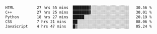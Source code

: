 <!--START_SECTION:waka-->

```txt
HTML          27 hrs 55 mins  ███████▓░░░░░░░░░░░░░░░░░   30.56 %
C++           27 hrs 25 mins  ███████▓░░░░░░░░░░░░░░░░░   30.01 %
Python        18 hrs 27 mins  █████░░░░░░░░░░░░░░░░░░░░   20.19 %
CSS           7 hrs 21 mins   ██░░░░░░░░░░░░░░░░░░░░░░░   08.06 %
JavaScript    4 hrs 47 mins   █▒░░░░░░░░░░░░░░░░░░░░░░░   05.24 %
```

<!--END_SECTION:waka-->
